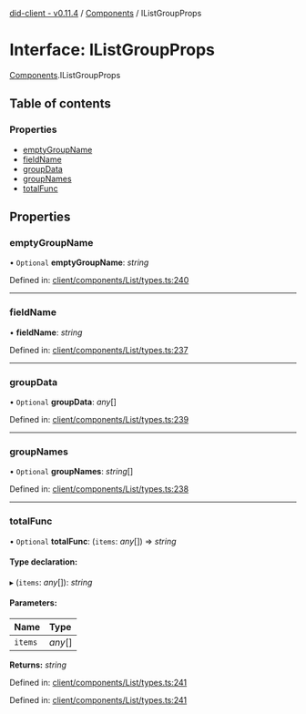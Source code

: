 [did-client - v0.11.4](../README.md) / [Components](../modules/components.md) / IListGroupProps

# Interface: IListGroupProps

[Components](../modules/components.md).IListGroupProps

## Table of contents

### Properties

- [emptyGroupName](components.ilistgroupprops.md#emptygroupname)
- [fieldName](components.ilistgroupprops.md#fieldname)
- [groupData](components.ilistgroupprops.md#groupdata)
- [groupNames](components.ilistgroupprops.md#groupnames)
- [totalFunc](components.ilistgroupprops.md#totalfunc)

## Properties

### emptyGroupName

• `Optional` **emptyGroupName**: *string*

Defined in: [client/components/List/types.ts:240](https://github.com/Puzzlepart/did/blob/dev/client/components/List/types.ts#L240)

___

### fieldName

• **fieldName**: *string*

Defined in: [client/components/List/types.ts:237](https://github.com/Puzzlepart/did/blob/dev/client/components/List/types.ts#L237)

___

### groupData

• `Optional` **groupData**: *any*[]

Defined in: [client/components/List/types.ts:239](https://github.com/Puzzlepart/did/blob/dev/client/components/List/types.ts#L239)

___

### groupNames

• `Optional` **groupNames**: *string*[]

Defined in: [client/components/List/types.ts:238](https://github.com/Puzzlepart/did/blob/dev/client/components/List/types.ts#L238)

___

### totalFunc

• `Optional` **totalFunc**: (`items`: *any*[]) => *string*

#### Type declaration:

▸ (`items`: *any*[]): *string*

#### Parameters:

Name | Type |
:------ | :------ |
`items` | *any*[] |

**Returns:** *string*

Defined in: [client/components/List/types.ts:241](https://github.com/Puzzlepart/did/blob/dev/client/components/List/types.ts#L241)

Defined in: [client/components/List/types.ts:241](https://github.com/Puzzlepart/did/blob/dev/client/components/List/types.ts#L241)
